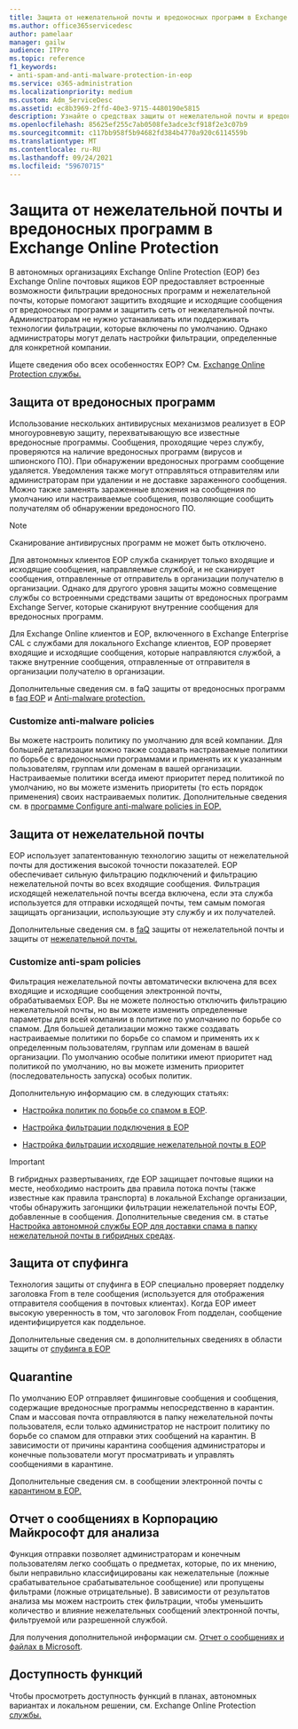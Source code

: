 ```yaml
---
title: Защита от нежелательной почты и вредоносных программ в Exchange Online Protection
ms.author: office365servicedesc
author: pamelaar
manager: gailw
audience: ITPro
ms.topic: reference
f1_keywords:
- anti-spam-and-anti-malware-protection-in-eop
ms.service: o365-administration
ms.localizationpriority: medium
ms.custom: Adm_ServiceDesc
ms.assetid: ec8b3969-2ffd-40e3-9715-4480190e5815
description: Узнайте о средствах защиты от нежелательной почты и вредоносных программ, доступных в автономных организациях Exchange Online Protection (EOP) без Exchange Online почтовых ящиков.
ms.openlocfilehash: 85625ef255c7ab0508fe3adce3cf918f2e3c07b9
ms.sourcegitcommit: c117bb958f5b94682fd384b4770a920c6114559b
ms.translationtype: MT
ms.contentlocale: ru-RU
ms.lasthandoff: 09/24/2021
ms.locfileid: "59670715"
---
```

# <a name="anti-spam-and-anti-malware-protection-in-exchange-online-protection"></a>Защита от нежелательной почты и вредоносных программ в Exchange Online Protection

В автономных организациях Exchange Online Protection (EOP) без Exchange Online почтовых ящиков EOP предоставляет встроенные возможности фильтрации вредоносных программ и нежелательной почты, которые помогают защитить входящие и исходящие сообщения от вредоносных программ и защитить сеть от нежелательной почты. Администраторам не нужно устанавливать или поддерживать технологии фильтрации, которые включены по умолчанию. Однако администраторы могут делать настройки фильтрации, определенные для конкретной компании.

Ищете сведения обо всех особенностях EOP? См. [Exchange Online Protection службы.](exchange-online-protection-service-description.md)

## <a name="anti-malware-protection"></a>Защита от вредоносных программ

Использование нескольких антивирусных механизмов реализует в EOP многоуровневую защиту, перехватывающую все известные вредоносные программы. Сообщения, проходящие через службу, проверяются на наличие вредоносных программ (вирусов и шпионского ПО). При обнаружении вредоносных программ сообщение удаляется. Уведомления также могут отправляться отправителям или администраторам при удалении и не доставке зараженного сообщения. Можно также заменять зараженные вложения на сообщения по умолчанию или настраиваемые сообщения, позволяющие сообщить получателям об обнаружении вредоносного ПО.

> [!NOTE] 
> Сканирование антивирусных программ не может быть отключено.

Для автономных клиентов EOP служба сканирует только входящие и исходящие сообщения, направляемые службой, и не сканирует сообщения, отправленные от отправитель в организации получателю в организации. Однако для другого уровня защиты можно совмещение службы со встроенными средствами защиты от вредоносных программ Exchange Server, которые сканируют внутренние сообщения для вредоносных программ.

Для Exchange Online клиентов и EOP, включенного в Exchange Enterprise CAL с службами для локального Exchange клиентов, EOP проверяет входящие и исходящие сообщения, которые направляются службой, а также внутренние сообщения, отправленные от отправителя в организации получателю в организации.

Дополнительные сведения см. в faQ защиты от вредоносных программ в [faq EOP](/microsoft-365/security/office-365-security/anti-malware-protection) и [Anti-malware protection.](/microsoft-365/security/office-365-security/anti-malware-protection-faq-eop)

### <a name="customize-anti-malware-policies"></a>Customize anti-malware policies

Вы можете настроить политику по умолчанию для всей компании. Для большей детализации можно также создавать настраиваемые политики по борьбе с вредоносными программами и применять их к указанным пользователям, группам или доменам в вашей организации. Настраиваемые политики всегда имеют приоритет перед политикой по умолчанию, но вы можете изменить приоритеты (то есть порядок применения) своих настраиваемых политик. Дополнительные сведения см. в [программе Configure anti-malware policies in EOP.](/microsoft-365/security/office-365-security/configure-anti-malware-policies)

## <a name="anti-spam-protection"></a>Защита от нежелательной почты

EOP использует запатентованную технологию защиты от нежелательной почты для достижения высокой точности показателей. EOP обеспечивает сильную фильтрацию подключений и фильтрацию нежелательной почты во всех входящие сообщения. Фильтрация исходящей нежелательной почты всегда включена, если эта служба используется для отправки исходящей почты, тем самым помогая защищать организации, использующие эту службу и их получателей.

Дополнительные сведения см. в [faQ](/microsoft-365/security/office-365-security/anti-spam-protection) защиты от нежелательной почты и защиты от [нежелательной почты.](/microsoft-365/security/office-365-security/anti-spam-protection-faq)

### <a name="customize-anti-spam-policies"></a>Customize anti-spam policies

Фильтрация нежелательной почты автоматически включена для всех входящие и исходящие сообщения электронной почты, обрабатываемых EOP. Вы не можете полностью отключить фильтрацию нежелательной почты, но вы можете изменить определенные параметры для всей компании в политике по умолчанию по борьбе со спамом. Для большей детализации можно также создавать настраиваемые политики по борьбе со спамом и применять их к определенным пользователям, группам или доменам в вашей организации. По умолчанию особые политики имеют приоритет над политикой по умолчанию, но вы можете изменить приоритет (последовательность запуска) особых политик.

Дополнительную информацию см. в следующих статьях:

- [Настройка политик по борьбе со спамом в EOP](/microsoft-365/security/office-365-security/configure-your-spam-filter-policies).

- [Настройка фильтрации подключения в EOP](/microsoft-365/security/office-365-security/configure-the-connection-filter-policy)

- [Настройка фильтрации исходящие нежелательной почты в EOP](/microsoft-365/security/office-365-security/configure-the-outbound-spam-policy)

> [!IMPORTANT]
> В гибридных развертываниях, где EOP защищает почтовые ящики на месте, необходимо настроить два правила потока почты (также известные как правила транспорта) в локальной Exchange организации, чтобы обнаружить загонщики фильтрации нежелательной почты EOP, добавленные в сообщения. Дополнительные сведения см. в статье [Настройка автономной службы EOP для доставки спама в папку нежелательной почты в гибридных средах](/microsoft-365/security/office-365-security/ensure-that-spam-is-routed-to-each-user-s-junk-email-folder).

## <a name="anti-spoofing-protection"></a>Защита от спуфинга

Технология защиты от спуфинга в EOP специально проверяет подделку заголовка From в теле сообщения (используется для отображения отправителя сообщения в почтовых клиентах). Когда EOP имеет высокую уверенность в том, что заголовок From подделан, сообщение идентифицируется как поддельное.

Дополнительные сведения см. в дополнительных сведениях в области защиты от [спуфинга в EOP](/microsoft-365/security/office-365-security/anti-spoofing-protection)

## <a name="quarantine"></a>Quarantine

По умолчанию EOP отправляет фишинговые сообщения и сообщения, содержащие вредоносные программы непосредственно в карантин. Спам и массовая почта отправляются в папку нежелательной почты пользователя, если только администратор не настроит политику по борьбе со спамом для отправки этих сообщений на карантин. В зависимости от причины карантина сообщения администраторы и конечные пользователи могут просматривать и управлять сообщениями в карантине.

Дополнительные сведения см. в сообщении электронной почты с [карантином в EOP.](/microsoft-365/security/office-365-security/quarantine-email-messages)

## <a name="report-messages-to-microsoft-for-analysis"></a>Отчет о сообщениях в Корпорацию Майкрософт для анализа

Функция отправки позволяет администраторам и конечным пользователям легко сообщать о предметах, которые, по их мнению, были неправильно классифицированы как нежелательные (ложные срабатывательное срабатывательное сообщение) или пропущены фильтрами (ложные отрицательные). В зависимости от результатов анализа мы можем настроить стек фильтрации, чтобы уменьшить количество и влияние нежелательных сообщений электронной почты, фильтруемой или разрешенной службой.

Для получения дополнительной информации см. [Отчет о сообщениях и файлах в Microsoft](/microsoft-365/security/office-365-security/report-junk-email-messages-to-microsoft).

## <a name="feature-availability"></a>Доступность функций

Чтобы просмотреть доступность функций в планах, автономных вариантах и локальном решении, см. Exchange Online Protection [службы.](exchange-online-protection-service-description.md)